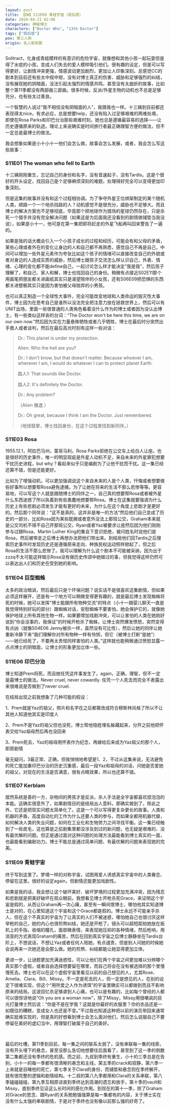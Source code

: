 ```yaml
---
layout: post
title: 【DW】S11E09 青蛙宇宙（观后感）
date: 2020-04-21 02:08
categories: 神秘博士
characters: ["Doctor Who", "13th Doctor"]
tags: ["观后感"]
pov: 第三人称
origin: 名人朋友圈
---
```


Solitract，化身成青蛙模样的有意识的危险宇宙，就像想和其他小孩一起玩耍但是得了水痘的小孩，变成人们失去的爱人模样吸引他们。很有趣的设定，但是可以写得更好，让剧情冲突更强，情感波动更加剧烈，更加让人印象深刻。总感觉CC的剧本到目前还有些太中规中矩，没有对博士真正的伤害、威胁和足够强烈的纠结，没有展现她的阴暗面，没法引起太强烈的情感共鸣，甚至没有太曲折的故事，比如整个第11季都没有两部曲三部曲。很多时候，反派/外星生物的动机也不总是足够充分，也有些太过善良。

一个智慧的人说过“我不相信没有阴暗面的人”，我猜我也一样。十三姨到目前都还表现得太nice，有求必应，总是想要help，还没有陷入过足够艰难的两难处境，即使在Rosa Parks和印巴分治那些艰难时刻，她也总是遵循最容易的选择——让历史遵循原来的轨迹。理论上来说确实是时间旅行者最正确理智方便的做法，但不一定总是最博士的做法。

我会想象如果是小十小十一他们会怎么做，故事会怎么发展，或者，我会怎么写这些故事：

### S11E01 The woman who fell to Earth

十三姨刚刚重生，忘记自己的身份和名字，没有音速起子，没有Tardis。这是个很好的开头设定，找回自己是个足够麻烦深刻的难题，处理得好完全可以变得更加印象深刻。

但是这集的故事并没有和这个过程相协调。为了争夺外星王位绑架制定的某个随机人类，顺路一个一个地杀挡路的人？动机感觉不是很充分，威胁也不足够大。而且博士的解决方案也不足够彻底，毕竟那个把地球作为猎场的星球仍然存在，只是杀死一个猎手并没有完全解决问题（如果这是为后面我还没看到的剧情做铺垫当我没说），如果是小十一，他可是在第一集把即将赶走的外星飞船再叫回来警告了一遍的。

如果是我的话大概会引入一个小孩子成长的过程和经历，可能会有和父母的矛盾，某些心理或者外在的变化让身边的人和自己都不再熟悉，感觉自己不再是自己，中间可以增加一些外星元素作为夸张比如这个孩子的情绪可以直接改变自己的外貌或者对身边的人造成实质的威胁，然后博士跟孩子交流怎么样认识自己，外表、情绪、心理的变化都不能define自己，一起讨论怎么样才能决定“我是我”，然后孩子理解了，和自己、家人和解，博士也找回自己的身份。稍微有点接近S02E11那个用画笔把朋友都关进画纸其实只是渴望陪伴的小女孩，还有S06E09把恐惧的东西都关进壁橱其实只是因为害怕被父母抛弃的小男孩。

也可以真正制造一个全球性大事件，完全可能改变地球和人类命运的毁灭性大事件，博士因为在思考自己是谁所以没法完全把注意力放在拯救世界上，然后可以有UNIT出场，里面一些很普通的人类角色看着没什么作为的博士或者因为没认出博士，有一些类似这样丧的台词：“The Doctor won't be here this time, we are on our own now.”然后因为实在力量悬殊牺牲或者几乎牺牲，博士在最后时分突然出手救人或者谈判，然后在最后高光时刻有这样一些对话：

> Dr.: This planet is under my protection.
> 
> Alien: Who the hell are you?
> 
> Dr.: I don't know, but that doesn't matter. Because whoever I am, wherever I am, I would do whatever I can to protect planet Earth.
> 
> 路人1: That sounds like Doctor.
> 
> 路人2: It's definitely the Doctor.
> 
> Dr.: Any problem?
> 
> （Alien 撤退.）
> 
> Dr.: Oh great, because I think I am the Doctor. Just remembered.
> 
> （地球鼓掌，博士找回身份，在这个过程里找到新同伴。）

### S11E03 Rosa

1955.12.1，阿拉巴马州，蒙哥马利，Rosa Parks拒绝在公交车上给白人让座。也是很好的历史事件，唯一的明显瑕疵是外星人动机不足，来自未来的外星罪犯想要干扰历史进程，but why？看起来似乎只是编剧为了让他干扰而干扰。这一集已经还算不错，但是还能更好。

比如为了增强动机，可以更加强调说这个来自未来的人是个人类，忏悔或者想要做些好事所以想要帮Rosa避免逮捕，为了让她在将来的生活不那么悲惨等等。更容易地，可以写这个人就是跟随博士的同伴之一，自己真的想要帮Rosa或者被外星什么东西迷惑了所以执着到有些愚蠢地想要帮Rosa。博士在这集就要强调为什么历史上有些悲剧必须发生才能有更好的未来，为什么在这个角度上悲剧才是更好的。然后那个同伴说：“这不是真的，这并非是唯一的方法”然后他们自己变成了历史的一部分，比如Rosa因为某些耽搁或者意外没法上那班公交，Graham本来就是公交司机不得不自己开那班公交，Ryan或者Yaz被要求让座然后因为他们刚刚参与过跟Rosa、Martin Luther King的集会下意识拒绝，被问姓名时说他们是Rosa，然后被带走之后博士再想办法把他们带出来。到结局他们回Tardis之后搜索历史事件时发现历史还是遵循原来走向、种族民权运动照样掀起了，但之后Rosa的生活不那么悲惨了。我可以理解为什么这个剧本不可能被采纳，因为出于zzzq不太可能这样暗示Rosa没有做历史传颂中她做过的事，但我觉得这样仍然可以表达出人们和历史在受到她的影响。

### S11E04 巨型蜘蛛

太多的政治暗讽，然后最后只是个环保问题？说实话不是很喜欢这集剧情，但如果必须这样展开，还是有一个地方可以稍微变得更有趣的，就是最后博士发现蜘蛛将死的时候，她可以发挥“博士能跟所有物种交流”的特点（小十一跟婴儿聊天一直是我觉得特别好玩的部分）跟蜘蛛对话，安慰蜘蛛不要害怕，她会保护它的，就像她保护地球上所有其他生物一样。如果要增加戏剧冲突，可以让害怕的人类在她刚好说到“你会没事的，我保证”的时候开枪杀了蜘蛛，让博士突然爆发愤怒，突然变得有点凶（就像S04E06 Jenny被杀一样，虽然没有可比性），然后让她的同伴让她重新冷静下来“我们理解你对所有物种一样有怜悯，但它（被博士打断“是她”）——她已经死了，不要再太责怪同样害怕的人类。”这样就也能稍微通过愤怒显露一点点博士的阴暗面，让博士的形象更加立体一些。

### S11E06 印巴分治

博士知道Prem将死，而且她任凭这件事发生了。again，正确，理智，但不一定是最博士的做法。Never cruel, never cowardly. 任凭一个人死去而完全不表露出来很难说是否做到了never cruel.

在结局出现之前我想象了几种可能的假设：

1、Prem就是Yaz的祖父，照片和名字在之后都篡改成符合穆斯林风格了所以不让其他人知道他其实是印度人

2、Prem不是Yaz的祖父但也没死，博士帮他隐姓埋名躲藏起来，分开之前他把怀表交给Yaz祖母然后再也没回来

3、Prem死去，Yaz的祖母用怀表作为纪念，再嫁给后来成为Yaz祖父的那个人，即原剧情

毫无疑问，3最正常、正确，但我悄悄地希望是1、2，不过从这集来说，无法避免的死亡能加重印巴分治的历史沉重感，最后一段Yaz和祖母的对话，问她是否爱她的祖父，对现在的生活是否满意，很有点睛效果，所以也还算不错。

### S11E07 Kerblam

居然系统是善的一方，杂物间的男孩才是反派，杀人手法是全宇宙都喜欢捏泡泡的本能。这确实很意外了，如果剧情目的是结局出人意料，那确实做到了，除此之外，它还是把现实问题太简单化了。这是一个可以写得更复杂更长的故事。人类和机器的矛盾，高度自动化的工作为什么还要人类的参与，而如果全都用机器代替，如何解决人类的失业问题，如何在工业化和生物劳力之间寻找平衡。这一集已经触到了一些皮毛，这也算是之前剧集里都没涉及到过的新问题，也无疑是艰难的、没有最优解的问题。但正是通过面对这种问题的处理方法最能看到博士真实的一面，也最能看到编剧功力。博士不能总是通过简单问题、有最优解的问题来表现她的完美。

### S11E09 青蛙宇宙

终于写到这里了。梦境一样的对称宇宙，试图用爱人诱惑真实宇宙中的人类眷恋、停留在这里。很好的设定again，但剧情还能更加戏剧性。

如果是我的话，我会想让这个破坏美好、破坏梦境的过程更加充满冲突，因为残忍和悲剧就是把美好破坏在观众眼前。我想看见博士开枪杀死Grace，来证明这个宇宙是假的，从而让Graham再一次心痛，甚至有一瞬间恨博士，哪怕他其实知道博士是对的，在心里知道这个宇宙和这个Grace都是假的。博士永远不可能亲手杀人，但在这个不真实的宇宙为了让真实的人们不被迷惑，哪怕她自己也很讨厌这样举枪的自己，她的内心也很煎熬纠结，她还是开枪了。镜头可以超短距拍她放在扳机上的手指，收缩的瞳孔，面部微表情，来表现她压抑的各种情绪，然后枪响，用消音的方式表现Graham的痛苦，然后在回到真实宇宙之后博士静静坐在Tardis台阶上，不想说话，不想让Yaz或者任何人陪她，有点谴责，但是别人问她的时候她会说再来一次她还是会那么做。她的煎熬、纠结都能让她显得更加立体。

更进一步，让谜题更加充满迷惑性，可以让他们在两个宇宙之间更加难以分辨哪个真实那个虚假，或者自由选择想要留在哪里，而自己将会在没有被选择的那个里慢慢死去。博士也可以在这个虚假宇宙里看见以前的自己想见的人，尤其Rose、Amelia、Clara、Bill、Missy。不一定是死去的人，但一定是想见的人，在别的设定下很难实现，但这个“用所爱之人作为诱饵”的宇宙里确实可以都做到而且不影响原来的结局。这波回忆杀足够虐到人心痛，也可以是有趣的，比如每个曾经的人都可以很惊讶地说“Oh you are a woman now”，除了Missy，Missy用很嘲讽的目光打量博士然后说：“你是不是在学我？这就是你最好的衣服里？你的衣品还是一如既往的糟糕，变成女人也还是不变。”不过我也知道这种把以前的演员带回来通常确实挺难实现的，但是真的好想看到博士会怎么面对他们，然后怎么说服自己不要停留在美好的虚幻当中，用理智打破属于自己的美好。

<br>

最后的吐槽，第11季到目前，每一集之间的联系太弱了，没有串联每一集的线索，没有开头埋下的悬念，甚至没那么急切地想要往后面看了，甚至到了这一季的倒数第二集都还没有季终的危机感。而之前，九叔到季终有重生，小十的三季总是在告别，小十一的每一季都有很清晰的悬念和主线，第五季的crack和寂静，第六季一上来就是目睹他的死亡，第七季关于Clara的身份，而铺垫和悬念则在季终解开，就有很完整的逻辑和剧情结构。十二叔的第八九季都用和Clara的关系串联，第八季磕磕碰碰，第九季互相原谅直到季终达到高潮的遗忘和放手，第十季的vault和Missy，直到季终见证这么长时间的感化作用。到现在的第十一季，除了Graham对Grace的思念、跟Ryan的关系勉勉强强算是每一集都有的内容，关于博士实在没有什么太强的串联剧情，于是对于季终也没有像以前那么强的好奇了。
